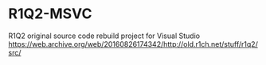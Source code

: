 # R1Q2-MSVC
R1Q2 original source code rebuild project for Visual Studio
https://web.archive.org/web/20160826174342/http://old.r1ch.net/stuff/r1q2/src/
